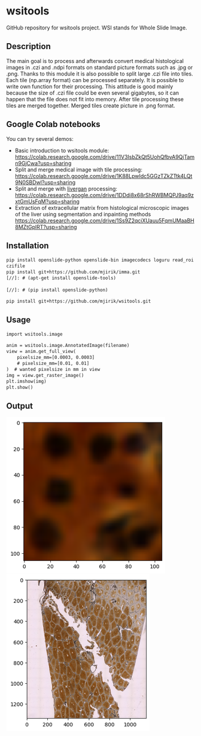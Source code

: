 # wsitools
GitHub repository for wsitools project. WSI stands for Whole Slide Image.

## Description
The main goal is to process and afterwards convert medical histological images in .czi and .ndpi formats on standard picture
formats such as .jpg or .png. Thanks to this module it is also possible to split large .czi file into tiles.
Each tile (np.array format) can be processed separately. It is possible to write own function for their processing. This attitude is good mainly because the size of .czi file could be
even several gigabytes, so it can happen that the file does not fit into memory. After tile processing these tiles are merged together.
Merged tiles create picture in .png format.


## Google Colab notebooks
You can try several demos:
* Basic introduction to wsitools module: https://colab.research.google.com/drive/11V3IsbZkQt5UohQfbvA9QjTamn9GjCwa?usp=sharing
* Split and merge medical image with tile processing: https://colab.research.google.com/drive/1K88LpwIdc5GGzTZkZTtk4LQt9N0SBDwl?usp=sharing
* Split and merge with [livergan](https://github.com/VaJavorek/livergan) processing: https://colab.research.google.com/drive/1DDdi8x68rShRWBMQPJ9aq9zxtGmUsFqM?usp=sharing
* Extraction of extracellular matrix from histological microscopic images of the liver using segmentation and inpainting methods https://colab.research.google.com/drive/1Ss9Z2qciXUauu5FqmUMaaBH8MZtGplRT?usp=sharing

## Installation
```commandline
pip install openslide-python openslide-bin imagecodecs loguru read_roi czifile
pip install git+https://github.com/mjirik/imma.git
[//]: # (apt-get install openslide-tools)

[//]: # (pip install openslide-python)
```


[](https://github.com/VaJavorek/livergan/blob/main/img/comparison/Comparison_PIG-002_J-18-0092_HE__-1_split_1200.png?raw=true)




```commandline
pip install git+https://github.com/mjirik/wsitools.git
```

## Usage
```commandline
import wsitools.image
```

```commandline
anim = wsitools.image.AnnotatedImage(filename)
view = anim.get_full_view(
    pixelsize_mm=[0.0003, 0.0003]
    # pixelsize_mm=[0.01, 0.01]
)  # wanted pixelsize in mm in view
img = view.get_raster_image()
plt.imshow(img)
plt.show()
```

## Output
![alt text](https://github.com/mjirik/wsitools/blob/main/graphics/cell_nuclei.png?raw=true)
![alt text](https://github.com/mjirik/wsitools/blob/main/graphics/cell_nuclei_2.png?raw=true)



